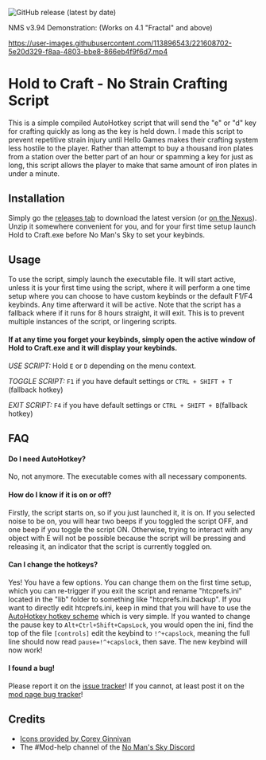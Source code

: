 ![GitHub release (latest by date)](https://img.shields.io/github/v/release/Kubia-Beta/Hold_to_Craft?style=plastic)

NMS v3.94 Demonstration: (Works on 4.1 "Fractal" and above)

https://user-images.githubusercontent.com/113896543/221608702-5e20d329-f8aa-4803-bbe8-866eb4f9f6d7.mp4


# Hold to Craft - No Strain Crafting Script

This is a simple compiled AutoHotkey script that will send the "e" or "d" key for crafting quickly as long as the key is held down. I made this script to prevent repetitive strain injury until Hello Games makes their crafting system less hostile to the player. Rather than attempt to buy a thousand iron plates from a station over the better part of an hour or spamming a key for just as long, this script allows the player to make that same amount of iron plates in under a minute.
## Installation

Simply go the [releases tab](https://github.com/Kubia-Beta/Hold_to_Craft/releases) to download the latest version (or [on the Nexus](https://www.nexusmods.com/nomanssky/mods/2478?tab=files)). Unzip it somewhere convenient for you, and for your first time setup launch Hold to Craft.exe before No Man's Sky to set your keybinds.
    
## Usage

To use the script, simply launch the executable file. It will start active, unless it is your first time using the script, where it will perform a one time setup where you can choose to have custom keybinds or the default F1/F4 keybinds. Any time afterward it will be active. Note that the script has a fallback where if it runs for 8 hours straight, it will exit. This is to prevent multiple instances of the script, or lingering scripts.

#### If at any time you forget your keybinds, simply open the active window of Hold to Craft.exe and it will display your keybinds.

_USE SCRIPT:_ Hold `E` or `D` depending on the menu context.

_TOGGLE SCRIPT:_ `F1` if you have default settings or `CTRL + SHIFT + T` (fallback hotkey)

_EXIT SCRIPT:_ `F4` if you have default settings or `CTRL + SHIFT + B`(fallback hotkey)
## FAQ

#### Do I need AutoHotkey?

No, not anymore. The executable comes with all necessary components.

#### How do I know if it is on or off?

Firstly, the script starts on, so if you just launched it, it is on. If you selected noise to be on, you will hear two beeps if you toggled the script OFF, and one beep if you toggle the script ON. Otherwise, trying to interact with any object with E will not be possible because the script will be pressing and releasing it, an indicator that the script is currently toggled on.

#### Can I change the hotkeys?

Yes! You have a few options. You can change them on the first time setup, which you can re-trigger if you exit the script and rename "htcprefs.ini" located in the "lib" folder to something like "htcprefs.ini.backup". If you want to directly edit htcprefs.ini, keep in mind that you will have to use the [AutoHotkey hotkey scheme](https://www.autohotkey.com/docs/v2/Hotkeys.htm#Symbols) which is very simple. If you wanted to change the pause key to `Alt+Ctrl+Shift+CapsLock`, you would open the ini, find the top of the file `[controls]` edit the keybind to `!^+capslock`, meaning the full line should now read `pause=!^+capslock`, then save. The new keybind will now work!

#### I found a bug!

Please report it on the [issue tracker](https://github.com/Kubia-Beta/Hold_to_Craft/issues)! If you cannot, at least post it on the [mod page bug tracker](https://www.nexusmods.com/nomanssky/mods/2478?tab=bugs)!

## Credits

 - [Icons provided by Corey Ginnivan](https://www.systemuicons.com/)
 - The #Mod-help channel of the [No Man's Sky Discord](https://discord.gg/22ZAU9H)

